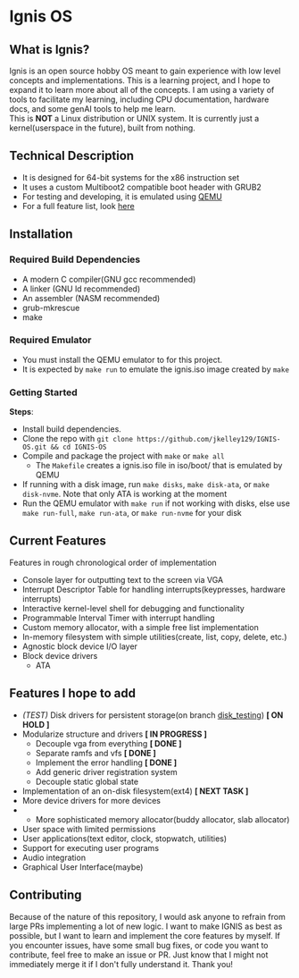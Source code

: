 # Ignis OS
## What is Ignis?
Ignis is an open source hobby OS meant to gain experience with low level concepts and implementations. This is a learning project, and I hope to expand it to learn more about all of the concepts. I am using a variety of tools to facilitate my learning, including CPU documentation, hardware docs, and some genAI tools to help me learn. <br>
This is **NOT** a Linux distribution or UNIX system. It is currently just a kernel(userspace in the future), built from nothing.

## Technical Description
- It is designed for 64-bit systems for the x86 instruction set
- It uses a custom Multiboot2 compatible boot header with GRUB2
- For testing and developing, it is emulated using [QEMU](https://qemu.org)
- For a full feature list, look [here](#current-features)

## Installation
### Required Build Dependencies
- A modern C compiler(GNU gcc recommended)
- A linker (GNU ld recommended)
- An assembler (NASM recommended)
- grub-mkrescue
- make

### Required Emulator
- You must install the QEMU emulator to for this project.
- It is expected by `make run` to emulate the ignis.iso image created by `make`

### Getting Started
**Steps**:
- Install build dependencies.
- Clone the repo with `git clone https://github.com/jkelley129/IGNIS-OS.git && cd IGNIS-OS`
- Compile and package the project with `make` or `make all`
  - The `Makefile` creates a ignis.iso file in iso/boot/ that is emulated by QEMU
- If running with a disk image, run `make disks`, `make disk-ata`, or `make disk-nvme`. Note that only ATA is working at the moment
- Run the QEMU emulator with `make run` if not working with disks, else use `make run-full`, `make run-ata`, or `make run-nvme` for your disk

## Current Features
Features in rough chronological order of implementation
- Console layer for outputting text to the screen via VGA
- Interrupt Descriptor Table for handling interrupts(keypresses, hardware interrupts)
- Interactive kernel-level shell for debugging and functionality
- Programmable Interval Timer with interrupt handling
- Custom memory allocator, with a simple free list implementation
- In-memory filesystem with simple utilities(create, list, copy, delete, etc.)
- Agnostic block device I/O layer
- Block device drivers
  - ATA

## Features I hope to add
- *(TEST)* Disk drivers for persistent storage(on branch [disk_testing](https://github.com/jkelley129/IGNIS-OS/tree/disk_testing)) **[ ON HOLD ]**
- Modularize structure and drivers **[ IN PROGRESS ]**
  - Decouple vga from everything **[ DONE ]**
  - Separate ramfs and vfs **[ DONE ]**
  - Implement the error handling **[ DONE ]**
  - Add generic driver registration system
  - Decouple static global state
- Implementation of an on-disk filesystem(ext4) **[ NEXT TASK ]**
- More device drivers for more devices
- - More sophisticated memory allocator(buddy allocator, slab allocator)
- User space with limited permissions
- User applications(text editor, clock, stopwatch, utilities)
- Support for executing user programs
- Audio integration
- Graphical User Interface(maybe)

## Contributing
Because of the nature of this repository, I would ask anyone to refrain from large PRs implementing a lot of new logic. I want to make IGNIS as best as possible, but I want to learn and implement the core features by myself. If you encounter issues, have some small bug fixes, or code you want to contribute, feel free to make an issue or PR. Just know that I might not immediately merge it if I don't fully understand it. Thank you!
